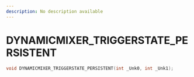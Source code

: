 ```yaml
---
description: No description available 
---
```


# DYNAMICMIXER_TRIGGERSTATE_PERSISTENT

```cpp
void DYNAMICMIXER_TRIGGERSTATE_PERSISTENT(int _Unk0, int _Unk1);
```